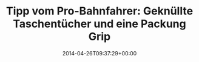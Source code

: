 ---
retweeted: false
source: <a href="http://www.myplume.com/" rel="nofollow">Plume for Android</a>
entities:
  hashtags: []
  symbols: []
  user_mentions: []
  urls: []
display_text_range:
- '0'
- '134'
favorite_count: '6'
id_str: '459989635310309376'
truncated: false
retweet_count: '1'
id: '459989635310309376'
created_at: Sat Apr 26 09:37:29 +0000 2014
favorited: false
full_text: "Tipp vom Pro-Bahnfahrer: \n\nGeknüllte Taschentücher und eine Packung
  Grippostad auf dem Tisch hält die 4er-Sitzgruppe zuverlässig frei."
lang: de
tags:
- pesos/twitter
date: '2014-04-26T09:37:29+00:00'
src: https://twitter.com/bascht/status/459989635310309376
original_url: https://twitter.com/bascht/status/459989635310309376
type: twitter_tweet
text: "Tipp vom Pro-Bahnfahrer: \n\nGeknüllte Taschentücher und eine Packung Grippostad
  auf dem Tisch hält die 4er-Sitzgruppe zuverlässig frei."
title: "Tipp vom Pro-Bahnfahrer: \nGeknüllte Taschentücher und eine Packung Grip"

---